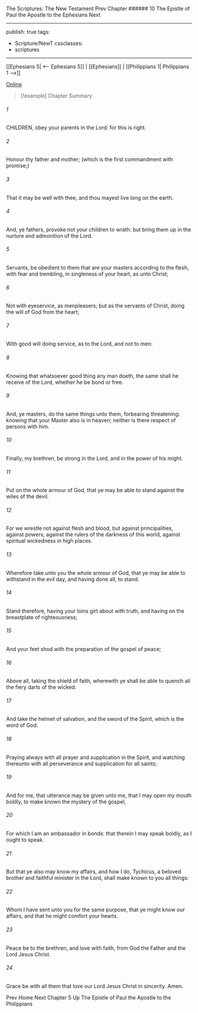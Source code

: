 The Scriptures: The New Testament
Prev
Chapter ###### 10
The Epistle of Paul the Apostle to the Ephesians
Next

---
publish: true
tags:
  - Scripture/NewT
cssclasses:
  - scriptures
---
[[Ephesians 5| <-- Ephesians 5]] | [[Ephesians]] | [[Philippians 1| Philippians 1 -->]]

[Online](https://churchofjesuschrist.org/study/scriptures/nt/eph/6?lang=eng)

>[!example] Chapter Summary
>
###### 1
CHILDREN, obey your parents in the Lord: for this is right.
###### 2
Honour thy father and mother; (which is the first commandment with promise;)
###### 3
That it may be well with thee, and thou mayest live long on the earth.
###### 4
And, ye fathers, provoke not your children to wrath: but bring them up in the nurture and admonition of the Lord.
###### 5
Servants, be obedient to them that are your masters according to the flesh, with fear and trembling, in singleness of your heart, as unto Christ;
###### 6
Not with eyeservice, as menpleasers; but as the servants of Christ, doing the will of God from the heart;
###### 7
With good will doing service, as to the Lord, and not to men:
###### 8
Knowing that whatsoever good thing any man doeth, the same shall he receive of the Lord, whether he be bond or free.
###### 9
And, ye masters, do the same things unto them, forbearing threatening: knowing that your Master also is in heaven; neither is there respect of persons with him.
###### 10
Finally, my brethren, be strong in the Lord, and in the power of his might.
###### 11
Put on the whole armour of God, that ye may be able to stand against the wiles of the devil.
###### 12
For we wrestle not against flesh and blood, but against principalities, against powers, against the rulers of the darkness of this world, against spiritual wickedness in high places.
###### 13
Wherefore take unto you the whole armour of God, that ye may be able to withstand in the evil day, and having done all, to stand.
###### 14
Stand therefore, having your loins girt about with truth, and having on the breastplate of righteousness;
###### 15
And your feet shod with the preparation of the gospel of peace;
###### 16
Above all, taking the shield of faith, wherewith ye shall be able to quench all the fiery darts of the wicked.
###### 17
And take the helmet of salvation, and the sword of the Spirit, which is the word of God:
###### 18
Praying always with all prayer and supplication in the Spirit, and watching thereunto with all perseverance and supplication for all saints;
###### 19
And for me, that utterance may be given unto me, that I may open my mouth boldly, to make known the mystery of the gospel,
###### 20
For which I am an ambassador in bonds: that therein I may speak boldly, as I ought to speak.
###### 21
But that ye also may know my affairs, and how I do, Tychicus, a beloved brother and faithful minister in the Lord, shall make known to you all things:
###### 22
Whom I have sent unto you for the same purpose, that ye might know our affairs, and that he might comfort your hearts.
###### 23
Peace be to the brethren, and love with faith, from God the Father and the Lord Jesus Christ.
###### 24
Grace be with all them that love our Lord Jesus Christ in sincerity. Amen.

Prev
Home
Next
Chapter 5
Up
The Epistle of Paul the Apostle to the Philippians




